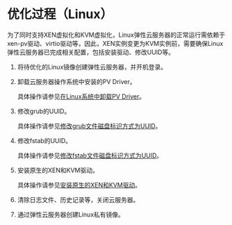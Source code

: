 # 优化过程（Linux）<a name="ZH-CN_TOPIC_0047501133"></a>

为了同时支持XEN虚拟化和KVM虚拟化，Linux弹性云服务器的正常运行需依赖于xen-pv驱动、virtio驱动等，因此，XEN实例变更为KVM实例前，需要确保Linux弹性云服务器已完成相关配置，包括安装驱动、修改UUID等。

1.  将待优化的Linux镜像创建弹性云服务器，并开机登录。
2.  卸载云服务器操作系统中安装的PV Driver。

    具体操作请参见[在Linux系统中卸载PV Driver](在Linux系统中卸载PV-Driver.md)。

3.  修改grub的UUID。

    具体操作请参见[修改grub文件磁盘标识方式为UUID](修改grub文件磁盘标识方式为UUID.md)。

4.  修改fstab的UUID。

    具体操作请参见[修改fstab文件磁盘标识方式为UUID](修改fstab文件磁盘标识方式为UUID.md)。

5.  安装原生的XEN和KVM驱动。

    具体操作请参见[安装原生的XEN和KVM驱动](安装原生的XEN和KVM驱动.md)。

6.  清除日志文件、历史记录等，关闭云服务器。
7.  通过弹性云服务器创建Linux私有镜像。

